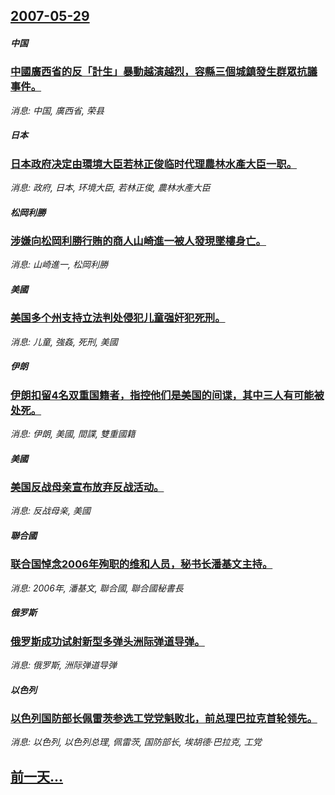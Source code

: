 ## [2007-05-29](/news/2007/05/29/index.md)

##### 中国
### [中國廣西省的反「計生」暴動越演越烈，容縣三個城鎮發生群眾抗議事件。](/news/2007/05/29/中國廣西省的反-計生-暴動越演越烈-容縣三個城鎮發生群眾抗議事件.md)
_消息: 中国, 廣西省, 荣县_

##### 日本
### [日本政府决定由環境大臣若林正俊临时代理農林水產大臣一职。](/news/2007/05/29/日本政府决定由環境大臣若林正俊临时代理農林水產大臣一职.md)
_消息: 政府, 日本, 环境大臣, 若林正俊, 農林水產大臣_

##### 松岡利勝
### [涉嫌向松岡利勝行賄的商人山崎進一被人發現墜樓身亡。](/news/2007/05/29/涉嫌向松岡利勝行賄的商人山崎進一被人發現墜樓身亡.md)
_消息: 山崎進一, 松岡利勝_

##### 美國
### [美国多个州支持立法判处侵犯儿童强奸犯死刑。](/news/2007/05/29/美国多个州支持立法判处侵犯儿童强奸犯死刑.md)
_消息: 儿童, 強姦, 死刑, 美國_

##### 伊朗
### [伊朗扣留4名双重国籍者，指控他们是美国的间谍，其中三人有可能被处死。](/news/2007/05/29/伊朗扣留4名双重国籍者-指控他们是美国的间谍-其中三人有可能被处死.md)
_消息: 伊朗, 美國, 間諜, 雙重國籍_

##### 美國
### [美国反战母亲宣布放弃反战活动。](/news/2007/05/29/美国反战母亲宣布放弃反战活动.md)
_消息: 反战母亲, 美國_

##### 聯合國
### [联合国悼念2006年殉职的维和人员，秘书长潘基文主持。](/news/2007/05/29/联合国悼念2006年殉职的维和人员-秘书长潘基文主持.md)
_消息: 2006年, 潘基文, 聯合國, 聯合國秘書長_

##### 俄罗斯
### [俄罗斯成功试射新型多弹头洲际弹道导弹。](/news/2007/05/29/俄罗斯成功试射新型多弹头洲际弹道导弹.md)
_消息: 俄罗斯, 洲际弹道导弹_

##### 以色列
### [以色列国防部长佩雷茨参选工党党魁败北，前总理巴拉克首轮领先。](/news/2007/05/29/以色列国防部长佩雷茨参选工党党魁败北-前总理巴拉克首轮领先.md)
_消息: 以色列, 以色列总理, 佩雷茨, 国防部长, 埃胡德·巴拉克, 工党_

## [前一天...](/news/2007/05/28/index.md)

